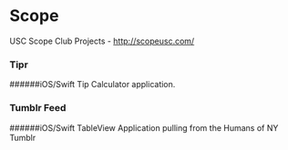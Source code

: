 # Scope
USC Scope Club Projects - http://scopeusc.com/

### Tipr 
######iOS/Swift
Tip Calculator application.

### Tumblr Feed
######iOS/Swift
TableView Application pulling from the Humans of NY Tumblr
